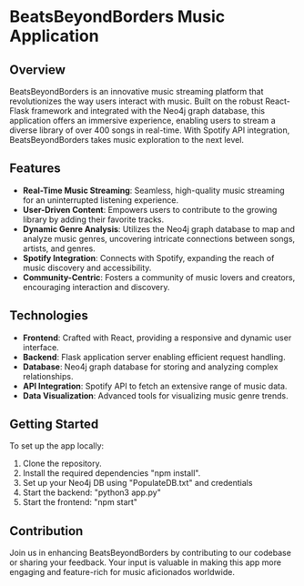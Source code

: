 # BeatsBeyondBorders Music Application

## Overview

BeatsBeyondBorders is an innovative music streaming platform that revolutionizes the way users interact with music. Built on the robust React-Flask framework and integrated with the Neo4j graph database, this application offers an immersive experience, enabling users to stream a diverse library of over 400 songs in real-time. With Spotify API integration, BeatsBeyondBorders takes music exploration to the next level.

## Features

- **Real-Time Music Streaming**: Seamless, high-quality music streaming for an uninterrupted listening experience.
- **User-Driven Content**: Empowers users to contribute to the growing library by adding their favorite tracks.
- **Dynamic Genre Analysis**: Utilizes the Neo4j graph database to map and analyze music genres, uncovering intricate connections between songs, artists, and genres.
- **Spotify Integration**: Connects with Spotify, expanding the reach of music discovery and accessibility.
- **Community-Centric**: Fosters a community of music lovers and creators, encouraging interaction and discovery.

## Technologies

- **Frontend**: Crafted with React, providing a responsive and dynamic user interface.
- **Backend**: Flask application server enabling efficient request handling.
- **Database**: Neo4j graph database for storing and analyzing complex relationships.
- **API Integration**: Spotify API to fetch an extensive range of music data.
- **Data Visualization**: Advanced tools for visualizing music genre trends.

## Getting Started

To set up the app locally:

1. Clone the repository.
2. Install the required dependencies "npm install".
3. Set up your Neo4j DB using "PopulateDB.txt" and credentials
4. Start the backend: "python3 app.py"
5. Start the frontend: "npm start"

## Contribution

Join us in enhancing BeatsBeyondBorders by contributing to our codebase or sharing your feedback. Your input is valuable in making this app more engaging and feature-rich for music aficionados worldwide.
